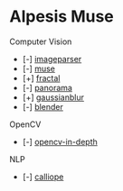 Alpesis Muse
==============================================================================

Computer Vision

- [-] [imageparser](https://github.com/alpesis-muse/imageparser)
- [-] [muse](https://github.com/alpesis-muse/muse)
- [+] [fractal](https://github.com/alpesis-muse/fractal)
- [-] [panorama](https://github.com/alpesis-muse/panorama)
- [+] [gaussianblur](https://github.com/alpesis-muse/gaussianblur)
- [-] [blender](https://github.com/alpesis-muse/blender.git)

OpenCV

- [-] [opencv-in-depth](https://github.com/alpesis-muse/opencv-in-depth)

NLP

- [-] [calliope](https://github.com/alpesis-muse/calliope)
